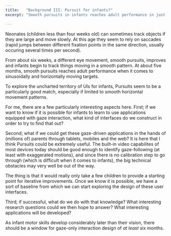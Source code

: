 ```yaml
---
title:   "Background III: Pursuit for infants?"
excerpt: "Smooth pursuits in infants reaches adult performance in just five months."

---
```

Neonates (children less than four weeks old) can sometimes track objects
if they are large and move slowly. At this age they seem to rely on saccades
(rapid jumps between different fixation points in the same direction, usually
occuring several times per second).

From about six weeks, a different eye movement, smooth pursuits, improves
and infants begin to track things moving in a smooth pattern. At about
five months, smooth pursuits reaches adult performance when it comes to
sinusoidally and horizontally moving targets.

To explore the uncharted territory of UIs for infants, Pursuits seem to be a
particularly good match, especially if limited to smooth horizontal movement
patterns.

For me, there are a few particularly interesting aspects here. First; if we
want to know if it is possible for infants to learn to use applications
equipped with gaze interaction, what kind of interfaces do we construct in
order to try to find that out?

Second; what if we could get these gaze-driven applications in the hands of
(millions of) parents through tablets, mobiles and the web? It is here that I
think Pursuits could be extremely useful. The built-in video capabilites of
most devices today should be good enough to identify gaze-following (at least
with exaggerated motions), and since there is no calibration step to go through
(which is difficult when it comes to infants), the big technical obstacles
may very well be out of the way.

The thing is that it would really only take a few children to provide a
starting point for iterative improvements. Once we know it is possible,
we have a sort of baseline from which we can start exploring the design
of these user interfaces.

Third; if successful, what do we do with that knowledge? What interesting
research questions could we then hope to answer? What interesting applications
will be developed?

 As infant motor skills develop considerably later than their vision,
there should be a window for gaze-only interaction design of *at least*
six months.
